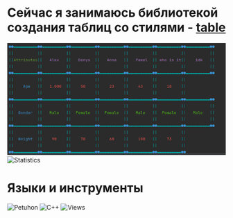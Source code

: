 # Сейчас я занимаюсь библиотекой создания таблиц со стилями - <a href=https://github.com/LedinecMing/table>table</a> 
![Example](https://raw.githubusercontent.com/LedinecMing/table/main/examples/result3.png)
![Statistics](https://github-readme-stats.vercel.app/api?username=LedinecMing&show_icons=true&theme=tokyonight&custom_title=Статистика&count_private=true&locale=ru)  
# Языки и инструменты
![Petuhon](https://img.shields.io/badge/Lang-Python-blueviolet?style=for-the-badge&logo=python) ![C++](https://img.shields.io/badge/Lang-Cpp-blueviolet?style=for-the-badge&logo=cpp) 
![Views](https://komarev.com/ghpvc/?username=LedinecMing)

